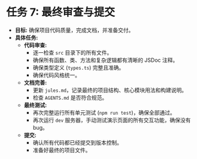 # 任务 7: 最终审查与提交

- **目标:** 确保项目代码质量，完成文档，并准备交付。
- **具体任务:**
  - **代码审查:**
    - 逐一检查 `src` 目录下的所有文件。
    - 确保所有函数、类、方法和复杂逻辑都有清晰的 JSDoc 注释。
    - 确保类型定义 (`types.ts`) 完整且准确。
    - 确保代码风格统一。
  - **文档完善:**
    - 更新 `jules.md`，记录最终的项目结构、核心模块用法和构建说明。
    - 检查 `AGENTS.md` 是否符合规范。
  - **最终测试:**
    - 再次完整运行所有单元测试 (`npm run test`)，确保全部通过。
    - 再次运行 `dev` 服务器，手动测试演示页面的所有交互功能，确保没有 bug。
  - **提交:**
    - 确认所有代码都已经提交到版本控制。
    - 准备好最终的项目文件。
